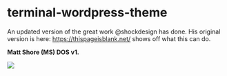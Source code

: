 # terminal-wordpress-theme
An updated version of the great work @shockdesign has done. His original version is here:  https://thispageisblank.net/ shows off what this can do.

<b>Matt Shore (MS) DOS v1. </b>

<img src="https://www.mattshore.co.uk/wp-content/uploads/2018/09/Screen-Shot-2018-09-06-at-21.36.00.png">
